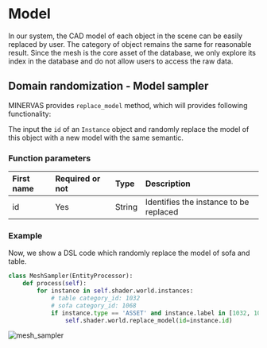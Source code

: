 # Model
In our system, the CAD model of each object in the scene can be easily replaced by user. 
The category of object remains the same for reasonable result.
Since the mesh is the core asset of the database, we only explore its index in the database and do not allow users to access the raw data.
<!-- ## Randomly replace the model -->
## Domain randomization - Model sampler

<!-- **command_type value: model_replace** -->

<!-- Requirements and background: -->
<!-- <span style="color:blue">*Comments:* CCInstance? Unify the name across the doc.</span>. -->

MINERVAS provides `replace_model` method, which will provides following functionality:

 The input the `id` of an `Instance` object and randomly replace the model of this object with a new model with the same semantic.

<!-- Random replacement is valid for a given CCInstance (type=Asset only takes effect), other types of CCInstance may be ignored or an error may be reported. Then there are currently the following constraints (this part of the constraints can be gradually released with subsequent function development):

1. The size of the furniture before and after the replacement is kept the same (aligned by the scale parameter)
2. A furniture library needs to be preset, and only the model in the preset furniture library will be replaced. (This logic will be used as a bottom-up logic to ensure the robustness of the service)
   1. Models whose categories are not in the preset furniture library cannot be replaced. -->

### Function parameters

| First name | Required or not | Type | Description |
| :--------- | :------- | :----- | :--------------------- |
| id | Yes | String | Identifies the instance to be replaced |

<!-- example:
```python
class ReplaceModel(EntityProcessor):
    def process(self, *args, **kwargs):
        for instance in self.shader.world.instances:
            self.shader.world.replace_model(
                id=instance.id
            )
``` -->

### Example
Now, we show a DSL code which randomly replace the model of sofa and table.
```python
class MeshSampler(EntityProcessor):
    def process(self):
        for instance in self.shader.world.instances:
            # table category_id: 1032
            # sofa category_id: 1068 
            if instance.type == 'ASSET' and instance.label in [1032, 1068]:
                self.shader.world.replace_model(id=instance.id)
```
![mesh_sampler](../examples_figs/mesh_sampler.png)